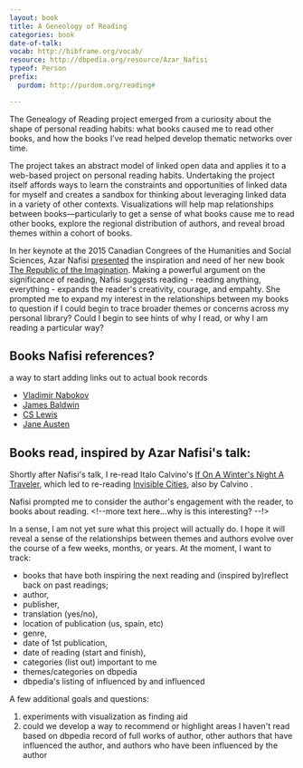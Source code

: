 ```yaml
---
layout: book
title: A Geneology of Reading
categories: book
date-of-talk:
vocab: http://bibframe.org/vocab/
resource: http://dbpedia.org/resource/Azar_Nafisi
typeof: Person
prefix:
  purdom: http://purdom.org/reading#

---
```



The Genealogy of Reading project emerged from a curiosity about the
shape of personal reading habits: what books caused me to read other
books, and how the books I’ve read helped develop thematic networks
over time.

The project takes an abstract model of linked open data and applies it
to a web-based project on personal reading habits. Undertaking the
project itself affords ways to learn the constraints and opportunities
of linked data for myself and creates a sandbox for thinking about
leveraging linked data in a variety of other contexts. Visualizations
will help map relationships between books—particularly to get a sense
of what books cause me to read other books, explore the regional
distribution of authors, and reveal broad themes within a cohort of
books.

In her keynote at the 2015 Canadian Congrees of the
Humanities and Social Sciences, <span property="rdfs:label">Azar Nafisi</span>
<a href="http://congress2015.ca/program/events/nafisi">presented</a> the
inspiration and need of her new book <a
href="http://www.worldcat.org/oclc/885983017" typeof="Work"
property="creator"><span property="rdfs:label">The Republic of the Imagination</span></a>. Making a powerful argument on the significance
of reading, Nafisi suggests reading - reading anything, everything -
expands the reader's creativity, courage, and empahty. She prompted me
to expand my interest in the relationships between my books to
question if I could begin to trace broader themes or concerns across
my personal library?  Could I begin to see hints of why I read, or why
I am reading a particular way?


## Books Nafisi references?

a way to start adding links out to actual book records

* <a href="http://dbpedia.org/resource/Vladimir_Nabokov" typeof="Person" property="referenced"><span property="rdfs:label">Vladimir Nabokov</span></a>
*  <a href="http://dbpedia.org/resource/James_Baldwin" typeof="Person" property="referenced"><span property="rdfs:label">James Baldwin</span></a>
* <a href="http://dbpedia.org/resource/C._S._Lewis" typeof="Person" property="referenced"><span property="rdfs:label">CS Lewis</span></a>
* <a href="http://dbpedia.org/resource/Jane_Austen" typeof="Person" property="referenced"><span property="rdfs:label">Jane Austen</span></a>

## Books read, inspired by Azar Nafisi's talk:

<div resource="http://www.worldcat.org/oclc/7197128" typeof="Work"
property="purdom:lead_to"> Shortly after Nafisi's talk, I re-read
<span property="creator"
resource="http://dbpedia.org/resource/Italo_Calvino"
typeof="Person"><span property="rdfs:label">Italo Calvino</span></span>'s
<a href="http://www.worldcat.org/oclc/7197128"><span
property="rdfs:label">If On A Winter's Night A Traveler</span></a>,
which led to re-reading <span resource="http://uva.worldcat.org/oclc/3380425"
typeof="Work" property="purdom:lead_to">
<a href="http://uva.worldcat.org/oclc/3380425">
<span property="rdfs:label">Invisible Cities</span></a>, also by
<span resource="http://dbpedia.org/resource/Italo_Calvino" property="creator">Calvino</span> </span>.</div>

Nafisi prompted me to consider the author's engagement with the
reader, to books about reading. <!--more text here...why is this
interesting? --!>


In a sense, I am not yet sure what this project will actually do. I
hope it will reveal a sense of the relationships between themes and
authors evolve over the course of a few weeks, months, or years. At
the moment, I want to track:

* books that have both inspiring the next reading and (inspired
by)reflect back on past readings;
* author,
* publisher,
* translation (yes/no),
* location of publication (us, spain, etc)
* genre,
* date of 1st publication,
* date of reading (start and finish),
* categories (list out) important to me
* themes/categories on dbpedia
* dbpedia's listing of influenced by and influenced

A few additional goals and questions:

1. experiments with visualization as finding aid
2. could we develop a way to recommend or highlight areas I haven't
   read based on dbpedia record of full works of author, other authors
   that have influenced the author, and authors who have been
   influenced by the author
